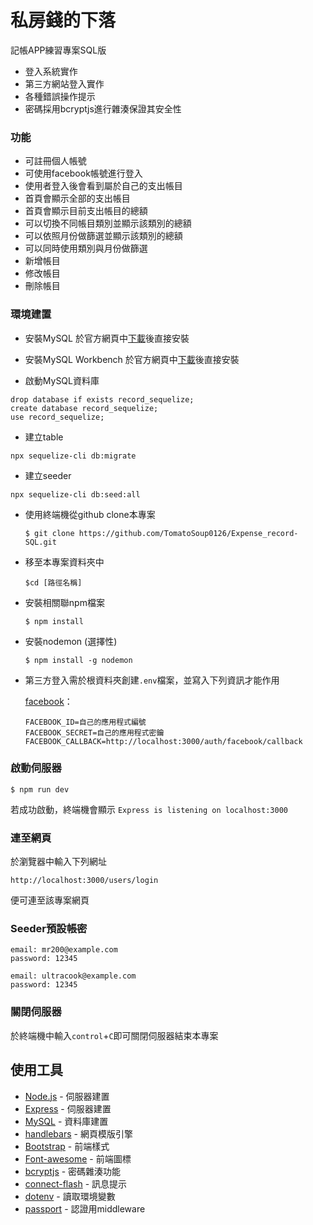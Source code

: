 # 私房錢的下落
記帳APP練習專案SQL版
- 登入系統實作
- 第三方網站登入實作
- 各種錯誤操作提示
- 密碼採用bcryptjs進行雜湊保證其安全性


### 功能
- 可註冊個人帳號
- 可使用facebook帳號進行登入
- 使用者登入後會看到屬於自己的支出帳目
- 首頁會顯示全部的支出帳目
- 首頁會顯示目前支出帳目的總額
- 可以切換不同帳目類別並顯示該類別的總額
- 可以依照月份做篩選並顯示該類別的總額
- 可以同時使用類別與月份做篩選
- 新增帳目
- 修改帳目
- 刪除帳目


### 環境建置

- 安裝MySQL
於官方網頁中[下載](https://www.mysql.com/downloads/)後直接安裝

- 安裝MySQL Workbench
於官方網頁中[下載](https://www.mysql.com/products/workbench/)後直接安裝

- 啟動MySQL資料庫
```
drop database if exists record_sequelize;
create database record_sequelize;
use record_sequelize;
```

- 建立table
```
npx sequelize-cli db:migrate
```

- 建立seeder
```
npx sequelize-cli db:seed:all
```
- 使用終端機從github clone本專案
   ```
   $ git clone https://github.com/TomatoSoup0126/Expense_record-SQL.git
   ```

- 移至本專案資料夾中 
  ```
  $cd [路徑名稱]
  ```
- 安裝相關聯npm檔案
  ```
  $ npm install
  ```
- 安裝nodemon (選擇性)
  ```
  $ npm install -g nodemon
  ```
- 第三方登入需於根資料夾創建`.env`檔案，並寫入下列資訊才能作用

  [facebook](https://developers.facebook.com/apps/)：
  ```
  FACEBOOK_ID=自己的應用程式編號
  FACEBOOK_SECRET=自己的應用程式密鑰
  FACEBOOK_CALLBACK=http://localhost:3000/auth/facebook/callback
  ```
  
### 啟動伺服器
```
$ npm run dev
```
若成功啟動，終端機會顯示
`Express is listening on localhost:3000`

### 連至網頁
於瀏覽器中輸入下列網址
```
http://localhost:3000/users/login
```
便可連至該專案網頁

### Seeder預設帳密
```
email: mr200@example.com
password: 12345

email: ultracook@example.com
password: 12345
```

### 關閉伺服器
於終端機中輸入`control`+`C`即可關閉伺服器結束本專案

## 使用工具
- [Node.js](https://nodejs.org/en/) - 伺服器建置
- [Express](https://www.npmjs.com/package/express) - 伺服器建置
- [MySQL](https://www.mysql.com/) - 資料庫建置
- [handlebars](https://handlebarsjs.com/) - 網頁模版引擎
- [Bootstrap](https://getbootstrap.com/) - 前端樣式
- [Font-awesome](https://fontawesome.com/) - 前端圖標
- [bcryptjs](https://www.npmjs.com/package/bcryptjs) - 密碼雜湊功能
- [connect-flash](https://www.npmjs.com/package/connect-flash) - 訊息提示
- [dotenv](https://www.npmjs.com/package/dotenv) - 讀取環境變數
- [passport](https://www.npmjs.com/package/passport) - 認證用middleware

